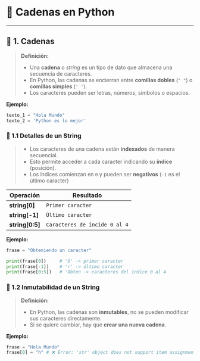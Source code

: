 # 📂 Cadenas en Python

---

## 📌 1. Cadenas
> **Definición:**
> - Una **cadena** o *string* es un tipo de dato que almacena una secuencia de caracteres.
> - En Python, las cadenas se encierran entre **comillas dobles** (`" "`) o **comillas simples** (`' '`).
> - Los caracteres pueden ser letras, números, símbolos o espacios.

**Ejemplo:**
```python
texto_1 = "Hola Mundo"
texto_2 = 'Python es lo mejor'
```

### 📌 1.1 Detalles de un String
> - Los caracteres de una cadena están **indexados** de manera secuencial.
> - Esto permite acceder a cada caracter indicando su **índice** (posición).
> - Los índices comienzan en `0` y pueden ser **negativos** (`-1` es el último caracter)

| Operación     | Resultado      |
|---------------|----------------|
| **string[0]**     | `Primer caracter` |
| **string[-1]**    | `Último caracter` |
| **string[0:5]**   | `Caracteres de íncide 0 al 4` |

**Ejemplo:**
```python
frase = "Obteniendo un caracter"

print(frase[0])     # 'O' -> primer caracter
print(frase[-1])    # 'r' -> último caracter
print(frase[0:5])   # 'Obten -> caracteres del índice 0 al 4
```

### 📌 1.2 Inmutabilidad de un String
> **Definición:**
> - En Python, las cadenas son **inmutables**, no se pueden modificar sus caracteres directamente.
> - Si se quiere cambiar, hay que **crear una nueva cadena**.

**Ejemplo:**
```python
frase = "Hola Mundo"
frase[0] = "h" # ❌ Error: 'str' object does not support item assignment
```